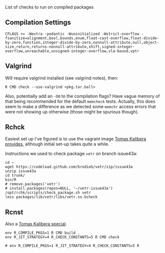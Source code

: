 List of checks to run on compiled packages

## Compilation Settings

```
CFLAGS += -Wextra -pedantic -Wuninitialized -Wstrict-overflow -fsanitize=alignment,bool,bounds,enum,float-cast-overflow,float-divide-by-zero,function,integer-divide-by-zero,nonnull-attribute,null,object-size,return,returns-nonnull-attribute,shift,signed-integer-overflow,unreachable,unsigned-integer-overflow,vla-bound,vptr
```

## Valgrind

Will require valgrind installed (see valgrind notes), then:

```
R CMD check --use-valgrind <pkg.tar.ball>
```

Also, potentially add an `-O0` to the compilation flags?  Have vague memory of
that being recommended for the default `memcheck` tests.  Actually, this does
seem to make a difference as we detected some `memchr` access errors that were
not showing up otherwise (those might be spurious though).

## Rchck

Easiest set up I've figured is to use the vagrant image [Tomas Kalibera
provides](https://github.com/kalibera/rchk), although initial set-up takes quite
a while.

Instructions we used to check package `vetr` on branch issue43a:

```
cd ~
wget https://codeload.github.com/brodieG/vetr/zip/issue43a
unzip issue43a
cd trunk/
bin/R
# remove.packages('vetr')
# install.packages(repos=NULL, '~/vetr-issue43a')
/opt/rchk/scripts/check_package.sh vetr
less packages/lib/vetr/libs/vetr.so.bcheck
```
## Rcnst

Also a [Tomas Kalibera special](https://github.com/kalibera/cran-checks/blob/master/rcnst/README.txt).

```
env R_COMPILE_PKGS=1 R CMD build .
env R_JIT_STRATEGY=4 R_CHECK_CONSTANTS=5 R CMD check 

# env R_COMPILE_PKGS=1 R_JIT_STRATEGY=4 R_CHECK_CONSTANTS=5 R
```

